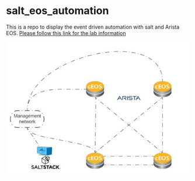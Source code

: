 # salt_eos_automation

This is a repo to display the event driven automation with salt and Arista EOS.  [Please follow this link for the lab information](https://arista-netdevops-community.github.io/salt_eos_automation/)

![Lab topology](images/index.jpg?raw=true)
